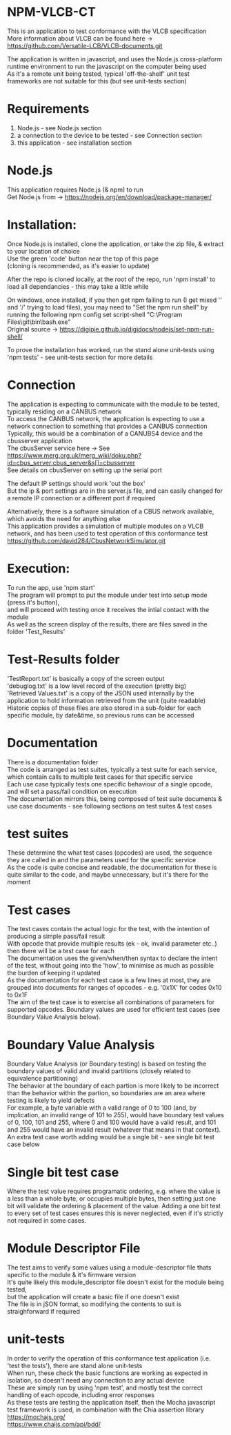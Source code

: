 # NPM-VLCB-CT

This is an application to test conformance with the VLCB specification   
More information about VLCB can be found here -> https://github.com/Versatile-LCB/VLCB-documents.git   

The application is written in javascript, and uses the Node.js cross-platform runtime environment to run the javascript on the computer being used   
As it's a remote unit being tested, typical 'off-the-shelf' unit test frameworks are not suitable for this (but see unit-tests section)


# Requirements
1. Node.js - see Node.js section
2. a connection to the device to be tested  - see Connection section
3. this application - see installation section

# Node.js
This application requires Node.js (& npm) to run   
Get Node.js from -> https://nodejs.org/en/download/package-manager/

# Installation:
Once Node.js is installed, clone the application, or take the zip file, & extract to your location of choice   
Use the green 'code' button near the top of this page   
(cloning is recommended, as it's easier to update)

After the repo is cloned locally, at the root of the repo, run 'npm install' to load all dependancies - this may take a little while

On windows, once installed, if you then get npm failing to run (I get mixed '\' and '/' trying to load files),  you may need to "Set the npm run shell" by running the following
	npm config set script-shell "C:\\Program Files\\git\\bin\\bash.exe"   
Original source -> https://digipie.github.io/digidocs/nodejs/set-npm-run-shell/

To prove the installation has worked, run the stand alone unit-tests using 'npm tests' - see unit-tests section for more details

# Connection
The application is expecting to communicate with the module to be tested, typically residing on a CANBUS network   
To access the CANBUS network, the application is expecting to use a network connection to something that provides a CANBUS connection   
Typically, this would be a combination of a CANUBS4 device and the cbusserver application   
The cbusServer service here -> See https://www.merg.org.uk/merg_wiki/doku.php?id=cbus_server:cbus_server&s[]=cbusserver   
See details on cbusServer on setting up the serial port   

The default IP settings should work 'out the box'   
But the ip & port settings are in the server.js file, and can easily changed for a remote IP connection or a different port if required   

Alternatively, there is a software simulation of a CBUS network available, which avoids the need for anything else   
This application provides a simulation of multiple modules on a VLCB network, and has been used to test operation of this conformance test   
https://github.com/david284/CbusNetworkSimulator.git

# Execution:
To run the app, use 'npm start'   
The program will prompt to put the module under test into setup mode (press it's button),   
and will proceed with testing once it receives the intial contact with the module   
As well as the screen display of the results, there are files saved in the folder 'Test_Results'   

# Test-Results folder
'TestReport.txt' is basically a copy of the screen output   
'debuglog.txt' is a low level record of the execution (pretty big)   
'Retrieved Values.txt' is a copy of the JSON used internally by the application to hold information retrieved from the unit (quite readable)   
Historic copies of these files are also stored in a sub-folder for each specific module, by date&time, so previous runs can be accessed   

# Documentation
There is a documentation folder   
The code is arranged as test suites, typically a test suite for each service, which contain calls to multiple test cases for that specific service   
Each use case typically tests one specific behaviour of a single opcode, and will set a pass/fail condition on execution   
The documentation mirrors this, being composed of test suite documents & use case documents - see following sections on test suites & test cases   

# test suites
These determine the what test cases (opcodes) are used, the sequence they are called in and the parameters used for the specific service   
As the code is quite concise and readable, the documentation for these is quite similar to the code, and maybe unnecessary, but it's there for the moment

# Test cases
The test cases contain the actual logic for the test, with the intention of producing a simple pass/fail result   
With opcode that provide multiple results (ek - ok, invalid parameter etc..) then there will be a test case for each   
The documentation uses the given/when/then syntax to declare the intent of the test, without going into the 'how', to minimise as much as possible the burden of keeping it updated   
As the documentation for each test case is a few lines at most, they are grouped into documents for ranges of opcodes - e.g. '0x1X' for codes 0x10 to 0x1F   
The aim of the test case is to exercise all combinations of parameters for supported opcodes. Boundary values are used for efficient test cases (see Boundary Value Analysis below).

# Boundary Value Analysis
Boundary Value Analysis (or Boundary testing) is based on testing the boundary values of valid and invalid partitions (closely related to equivalence partitioning)   
The behavior at the boundary of each partion is more likely to be incorrect than the behavior within the partion, so boundaries are an area where testing is likely to yield defects   
For example, a byte variable with a valid range of 0 to 100 (and, by implication, an invalid range of 101 to 255), would have boundary test values of 0, 100, 101 and 255, where 0 and 100 would have a valid result, and 101 and 255 would have an invalid result (whatever that means in that context). An extra test case worth adding would be a single bit - see single bit test case below

# Single bit test case
Where the test value requires programatic ordering, e.g. where the value is a less than a whole byte, or occupies multiple bytes, then setting just one bit will validate the ordering & placement of the value. Adding a one bit test to every set of test cases ensures this is never neglected, even if it's strictly not required in some cases.

# Module Descriptor File
The test aims to verify some values using a module-descriptor file thats specific to the module & it's firmware version   
It's quite likely this module_descriptor file doesn't exist for the module being tested,   
but the application will create a basic file if one doesn't exist   
The file is in jSON format, so modifying the contents to suit is straighforward if required   

# unit-tests
In order to verify the operation of this conformance test application (i.e. 'test the tests'), there are stand alone unit-tests   
When run, these check the basic functions are working as expected in isolation, so doesn't need any connection to any actual device   
These are simply run by using 'npm test', and mostly test the correct handling of each opcode, including error responses   
As these tests are testing the application itself, then the Mocha javascript test framework is used, in combination with the Chia assertion library   
https://mochajs.org/   
https://www.chaijs.com/api/bdd/   